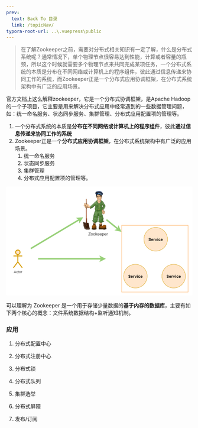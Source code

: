 ```yaml
---
prev:
  text: Back To 目录
  link: /topicNav/
typora-root-url: ..\.vuepress\public
---
```


> 在了解Zookeeper之前，需要对分布式相关知识有一定了解，什么是分布式系统呢？通常情况下，单个物理节点很容易达到性能，计算或者容量的瓶颈，所以这个时候就需要多个物理节点来共同完成某项任务，一个分布式系统的本质是分布在不同网络或计算机上的程序组件，彼此通过信息传递来协同工作的系统，而Zookeeper正是一个分布式应用协调框架，在分布式系统架构中有广泛的应用场景。

官方文档上这么解释zookeeper，它是一个分布式协调框架，是Apache Hadoop 的一个子项目，它主要是用来解决分布式应用中经常遇到的一些数据管理问题，如：统一命名服务、状态同步服务、集群管理、分布式应用配置项的管理等。

1. 一个分布式系统的本质是**分布在不同网络或计算机上的程序组件**，彼此**通过信息传递来协同工作的系统**
2. Zookeeper正是一个**分布式应用协调框架**，在分布式系统架构中有广泛的应用场景。
   1. 统一命名服务
   2. 状态同步服务
   3. 集群管理
   4. 分布式应用配置项的管理等。

<img src="/images/zk/image-20210426150251724.png" alt="image-20210426150251724"  />

可以理解为 Zookeeper 是一个用于存储少量数据的**基于内存的数据库**，主要有如下两个核心的概念：文件系统数据结构+监听通知机制。

### 应用

1. 分布式配置中心

2. 分布式注册中心

3. 分布式锁

4. 分布式队列

5. 集群选举

6. 分布式屏障

7. 发布/订阅

